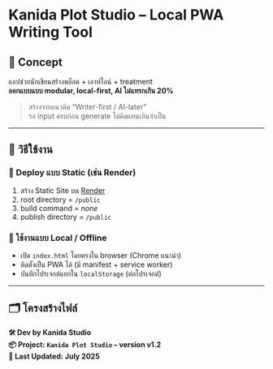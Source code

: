 # Kanida Plot Studio – Local PWA Writing Tool

## 🎯 Concept

แอปช่วยนักเขียนสร้างพล็อต + เอาท์ไลน์ + treatment  
**ออกแบบแบบ modular, local-first, AI ไม่แทรกเกิน 20%**

> สร้างจากแนวคิด “Writer-first / AI-later”  
> รอ input ครบก่อน generate ไม่คิดแทนเกินจำเป็น

---

## 🚀 วิธีใช้งาน

### 🔹 Deploy แบบ Static (เช่น Render)

1. สร้าง Static Site บน [Render](https://render.com/)
2. root directory = `/public`
3. build command = _none_
4. publish directory = `/public`

### 🔹 ใช้งานแบบ Local / Offline

- เปิด `index.html` โดยตรงใน browser (Chrome แนะนำ)
- ติดตั้งเป็น PWA ได้ (มี manifest + service worker)
- บันทึกโปรเจกต์แยกใน `localStorage` (ต่อโปรเจกต์)

---

## 🗂️ โครงสร้างไฟล์

**🛠 Dev by Kanida Studio**  
**📦 Project: `Kanida Plot Studio` – version v1.2**  
**📅 Last Updated: July 2025**
